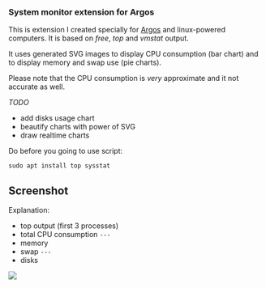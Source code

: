 <h3>System monitor extension for Argos</h3>

This is extension I created specially for [Argos](https://github.com/p-e-w/argos) and linux-powered computers.
It is based on *free*, *top* and *vmstat* output.

It uses generated SVG images to display CPU consumption (bar chart) and to display memory and swap use (pie charts).

Please note that the CPU consumption is *very* approximate and it not accurate as well.

*TODO*

* add disks usage chart
* beautify charts with power of SVG
* draw realtime charts

Do before you going to use script:

```sudo apt install top sysstat```

<h2>Screenshot</h2>

Explanation:
* top output (first 3 processes)
* total CPU consumption
```---```
* memory 
* swap
```---```
* disks

<img src="http://i.imgur.com/jH1oxNq.png">

